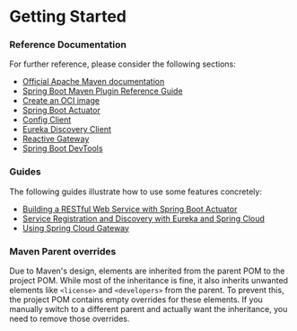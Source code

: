 # Getting Started

### Reference Documentation
For further reference, please consider the following sections:

* [Official Apache Maven documentation](https://maven.apache.org/guides/index.html)
* [Spring Boot Maven Plugin Reference Guide](https://docs.spring.io/spring-boot/3.4.0/maven-plugin)
* [Create an OCI image](https://docs.spring.io/spring-boot/3.4.0/maven-plugin/build-image.html)
* [Spring Boot Actuator](https://docs.spring.io/spring-boot/3.4.0/reference/actuator/index.html)
* [Config Client](https://docs.spring.io/spring-cloud-config/reference/client.html)
* [Eureka Discovery Client](https://docs.spring.io/spring-cloud-netflix/reference/spring-cloud-netflix.html#_service_discovery_eureka_clients)
* [Reactive Gateway](https://docs.spring.io/spring-cloud-gateway/reference/spring-cloud-gateway.html)
* [Spring Boot DevTools](https://docs.spring.io/spring-boot/3.4.0/reference/using/devtools.html)

### Guides
The following guides illustrate how to use some features concretely:

* [Building a RESTful Web Service with Spring Boot Actuator](https://spring.io/guides/gs/actuator-service/)
* [Service Registration and Discovery with Eureka and Spring Cloud](https://spring.io/guides/gs/service-registration-and-discovery/)
* [Using Spring Cloud Gateway](https://github.com/spring-cloud-samples/spring-cloud-gateway-sample)

### Maven Parent overrides

Due to Maven's design, elements are inherited from the parent POM to the project POM.
While most of the inheritance is fine, it also inherits unwanted elements like `<license>` and `<developers>` from the parent.
To prevent this, the project POM contains empty overrides for these elements.
If you manually switch to a different parent and actually want the inheritance, you need to remove those overrides.

